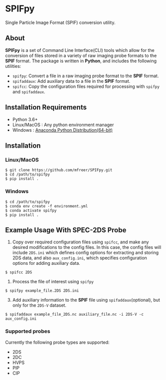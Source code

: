 # SPIFpy

Single Particle Image Format (SPIF) conversion utility.

## About

**SPIFpy** is a set of Command Line Interface(CLI) tools which allow for the conversion of files stored in a 
variety of raw imaging probe formats to the **SPIF** format. The package is written in **Python**, 
and includes the following utilities:

- `spifpy`: Convert a file in a raw imaging probe format to the **SPIF** format.
- `spifaddaux`: Add auxiliary data to a file in the **SPIF** format.
- `spifcc`: Copy the configuration files required for processing with `spifpy` and `spifaddaux`.

## Installation Requirements

- Python 3.6+
- Linux/MacOS : Any python environment manager
- Windows : [Anaconda Python Distribution(64-bit)](https://www.anaconda.com/products/individual)

## Installation

### Linux/MacOS
```
$ git clone https://github.com/mfreer/SPIFpy.git
$ cd /path/to/spifpy
$ pip install .
```

### Windows

```
$ cd /path/to/spifpy
$ conda env create -f environment.yml
$ conda activate spifpy
$ pip install .
```

<a name="usage"></a>
## Example Usage With SPEC-2DS Probe

1. Copy over required configuration files using `spifcc`, and make any desired modifications to the config files. In this
case, the config files will include `2DS.ini` which defines config options for extracting and storing 2DS data, and
also `aux_config.ini`, which specifies configuration options for adding auxiliary data.

```
$ spifcc 2DS
```

1. Process the file of interest using `spifpy`

```
$ spifpy example_file.2DS 2DS.ini 
```

3. Add auxiliary information to the **SPIF** file using `spifaddaux`(optional), but only for the
`2DS-V` dataset.

```
$ spifaddaux example_file_2DS.nc auxiliary_file.nc -i 2DS-V -c aux_config.ini 
```

<a name="supported-probes"></a>
### Supported probes

Currently the following probe types are supported:

- 2DS
- 2DC
- HVPS
- PIP
- CIP
